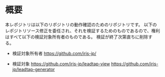 # 概要
本レポジトリは以下のリポジトリの動作確認のためのリポジトリです。
以下のレポジトリソース修正を委任され、それを検証するためのものであるので、権利はすべて以下の検証対象所有者のものである。
検証が終了次第直ちに削除する。

- 検証対象所有者
https://github.com/iris-jp/

- 検証対象
https://github.com/iris-jp/leadtap-view
https://github.com/iris-jp/leadtap-generator
